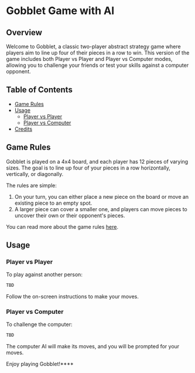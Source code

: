 # Gobblet Game with AI

## Overview

Welcome to Gobblet, a classic two-player abstract strategy game where players aim to line up four of their pieces in a row to win. This version of the game includes both Player vs Player and Player vs Computer modes, allowing you to challenge your friends or test your skills against a computer opponent.

## Table of Contents

- [Game Rules](#game-rules)
- [Usage](#usage)
  - [Player vs Player](#player-vs-player)
  - [Player vs Computer](#player-vs-computer)
- [Credits](#credits)

## Game Rules

Gobblet is played on a 4x4 board, and each player has 12 pieces of varying sizes. The goal is to line up four of your pieces in a row horizontally, vertically, or diagonally.

The rules are simple:
1. On your turn, you can either place a new piece on the board or move an existing piece to an empty spot.
2. A larger piece can cover a smaller one, and players can move pieces to uncover their own or their opponent's pieces.

You can read more about the game rules [here](https://www.boardspace.net/gobblet/english/gobblet_rules.pdf).


## Usage

### Player vs Player

To play against another person:

```bash
TBD
```

Follow the on-screen instructions to make your moves.

### Player vs Computer

To challenge the computer:

```bash
TBD
```

The computer AI will make its moves, and you will be prompted for your moves.





Enjoy playing Gobblet!****
